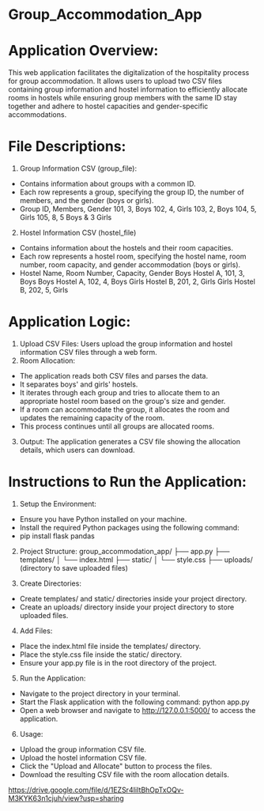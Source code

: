 # Group_Accommodation_App

# Application Overview:
This web application facilitates the digitalization of the hospitality process for group accommodation. It allows users to upload two CSV files containing group information and hostel information to efficiently allocate rooms in hostels while ensuring group members with the same ID stay together and adhere to hostel capacities and gender-specific accommodations.

# File Descriptions:
1. Group Information CSV (group_file):
- Contains information about groups with a common ID.
- Each row represents a group, specifying the group ID, the number of members, and the gender (boys or girls).
- Group ID, Members, Gender
101, 3, Boys
102, 4, Girls
103, 2, Boys
104, 5, Girls
105, 8, 5 Boys & 3 Girls

2. Hostel Information CSV (hostel_file)
- Contains information about the hostels and their room capacities.
- Each row represents a hostel room, specifying the hostel name, room number, room capacity, and gender accommodation (boys or girls).
- Hostel Name, Room Number, Capacity, Gender
Boys Hostel A, 101, 3, Boys
Boys Hostel A, 102, 4, Boys
Girls Hostel B, 201, 2, Girls
Girls Hostel B, 202, 5, Girls

# Application Logic:
1. Upload CSV Files: Users upload the group information and hostel information CSV files through a web form.
2. Room Allocation:
- The application reads both CSV files and parses the data.
- It separates boys' and girls' hostels.
- It iterates through each group and tries to allocate them to an appropriate hostel room based on the group's size and gender.
- If a room can accommodate the group, it allocates the room and updates the remaining capacity of the room.
- This process continues until all groups are allocated rooms.
3. Output: The application generates a CSV file showing the allocation details, which users can download.

# Instructions to Run the Application:

1. Setup the Environment:

- Ensure you have Python installed on your machine.
- Install the required Python packages using the following command:
- pip install flask pandas

2. Project Structure:
 group_accommodation_app/
├── app.py
├── templates/
│   └── index.html
├── static/
│   └── style.css
├── uploads/  (directory to save uploaded files)

3. Create Directories:

- Create templates/ and static/ directories inside your project directory.
- Create an uploads/ directory inside your project directory to store uploaded files.

4. Add Files:

- Place the index.html file inside the templates/ directory.
- Place the style.css file inside the static/ directory.
- Ensure your app.py file is in the root directory of the project.

5. Run the Application:

- Navigate to the project directory in your terminal.
- Start the Flask application with the following command:
python app.py
- Open a web browser and navigate to http://127.0.0.1:5000/ to access the application.

6. Usage:

- Upload the group information CSV file.
- Upload the hostel information CSV file.
- Click the "Upload and Allocate" button to process the files.
- Download the resulting CSV file with the room allocation details.

https://drive.google.com/file/d/1EZSr4IiItBhOpTxOQv-M3KYK63n1cjuh/view?usp=sharing
